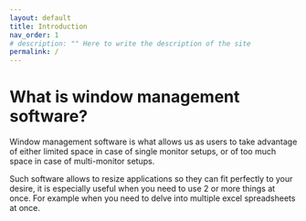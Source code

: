 ```yaml
---
layout: default
title: Introduction
nav_order: 1
# description: "" Here to write the description of the site
permalink: /
---
```


# What is window management software?

Window management software is what allows us as users to take advantage of either limited space in case of single monitor setups, or of too much space in case of multi-monitor setups.

Such software allows to resize applications so they can fit perfectly to your desire, it is especially useful when you need to use 2 or more things at once.
For example when you need to delve into multiple excel spreadsheets at once.
